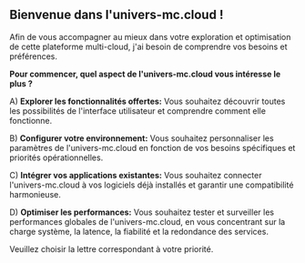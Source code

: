 ##  Bienvenue dans l'univers-mc.cloud ! 

Afin de vous accompagner au mieux dans votre exploration et optimisation de cette plateforme multi-cloud, j'ai besoin de comprendre vos besoins et préférences.  

**Pour commencer, quel aspect de l'univers-mc.cloud vous intéresse le plus ?**

A) **Explorer les fonctionnalités offertes:** Vous souhaitez découvrir toutes les possibilités de l'interface utilisateur et comprendre comment elle fonctionne.

B) **Configurer votre environnement:** Vous souhaitez personnaliser les paramètres de l'univers-mc.cloud en fonction de vos besoins spécifiques et priorités opérationnelles.

C) **Intégrer vos applications existantes:** Vous souhaitez connecter l'univers-mc.cloud à vos logiciels déjà installés et garantir une compatibilité harmonieuse.

D) **Optimiser les performances:** Vous souhaitez tester et surveiller les performances globales de l'univers-mc.cloud, en vous concentrant sur la charge système, la latence, la fiabilité et la redondance des services.



Veuillez choisir la lettre correspondant à votre priorité.


